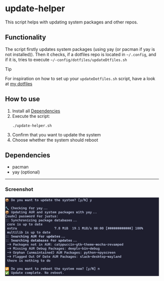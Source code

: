 # update-helper
This script helps with updating system packages and other repos.

## Functionality
The script firstly updates system packages (using yay (or pacman if yay is not installed)).
Then it checks, if a dotfiles repo is located in `~/.config`, and if it is, tries to execute `~/-config/dotfiles/updateDtfiles.sh`
> [!TIP]
> For inspiration on how to set up your `updateDotfiles.sh` script, have a look at [my dotfiles](https://github.com/Flottegurke/dotfiles/blob/main/updateDotfiles.sh)

## How to use
1. Install all [Dependencies](#Dependencies)
2. Execute the script:
    ```shell
    ./update-helper.sh
    ```
3. Confirm that you want to update the system
4. Choose whether the system should reboot

## Dependencies
- pacman
- yay (optional)

---
### Screenshot
![SSH Key Generation](../../assets/screenshot-update-helper.png)
